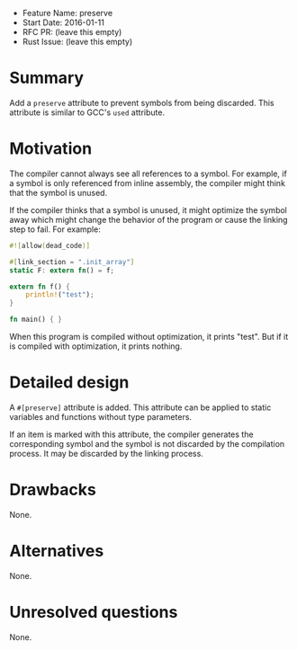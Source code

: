 - Feature Name: preserve
- Start Date: 2016-01-11
- RFC PR: (leave this empty)
- Rust Issue: (leave this empty)

# Summary
[summary]: #summary

Add a `preserve` attribute to prevent symbols from being discarded. This
attribute is similar to GCC's `used` attribute.

# Motivation
[motivation]: #motivation

The compiler cannot always see all references to a symbol. For example, if a
symbol is only referenced from inline assembly, the compiler might think that
the symbol is unused.

If the compiler thinks that a symbol is unused, it might optimize the symbol
away which might change the behavior of the program or cause the linking step to
fail. For example:

```rust
#![allow(dead_code)]

#[link_section = ".init_array"]
static F: extern fn() = f;

extern fn f() {
    println!("test");
}

fn main() { }
```

When this program is compiled without optimization, it prints "test". But if it
is compiled with optimization, it prints nothing.

# Detailed design
[design]: #detailed-design

A `#[preserve]` attribute is added. This attribute can be applied to static
variables and functions without type parameters.

If an item is marked with this attribute, the compiler generates the
corresponding symbol and the symbol is not discarded by the compilation process.
It may be discarded by the linking process.

# Drawbacks
[drawbacks]: #drawbacks

None.

# Alternatives
[alternatives]: #alternatives

None.

# Unresolved questions
[unresolved]: #unresolved-questions

None.
